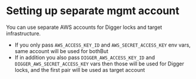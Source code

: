 # Setting up separate mgmt account

You can use separate AWS accounts for Digger locks and target infrastructure.

* If you only pass `AWS_ACCESS_KEY_ID` and `AWS_SECRET_ACCESS_KEY` env vars, same account will be used for bothBut
* If in addition you also pass `DIGGER_AWS_ACCESS_KEY_ID` and `DIGGER_AWS_SECRET_ACCESS_KEY` vars then those will be used for Digger locks, and the first pair will be used as target account
